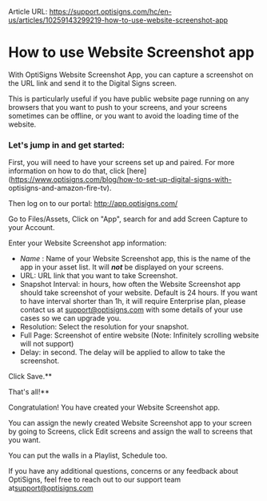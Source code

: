 Article URL: https://support.optisigns.com/hc/en-us/articles/10259143299219-how-to-use-website-screenshot-app

# How to use Website Screenshot app

With OptiSigns Website Screenshot App, you can capture a screenshot on the URL
link and send it to the Digital Signs screen.

This is particularly useful if you have public website page running on any
browsers that you want to push to your screens, and your screens sometimes can
be offline, or you want to avoid the loading time of the website.

### **Let's jump in and get started:**

First, you will need to have your screens set up and paired. For more
information on how to do that, click
[here](https://www.optisigns.com/blog/how-to-set-up-digital-signs-with-
optisigns-and-amazon-fire-tv).

Then log on to our portal: <http://app.optisigns.com/>

Go to Files/Assets, Click on "App", search for and add Screen Capture to your
Account.

Enter your Website Screenshot app information:

  * _Name_ : Name of your Website Screenshot app, this is the name of the app in your asset list. It will _**not**_ be displayed on your screens.
  * URL: URL link that you want to take Screenshot.
  * Snapshot Interval: in hours, how often the Website Screenshot app should take screenshot of your website. Default is 24 hours. If you want to have interval shorter than 1h, it will require Enterprise plan, please contact us at [support@optisigns.com](mailto:support@optisigns.com) with some details of your use cases so we can upgrade you.
  * Resolution: Select the resolution for your snapshot.
  * Full Page: Screenshot of entire website (Note: Infinitely scrolling website will not support)
  * Delay: in second. The delay will be applied to allow to take the screenshot.

Click Save.**  
  
That's all!**

Congratulation! You have created your Website Screenshot app.

You can assign the newly created Website Screenshot app to your screen by
going to Screens, click Edit screens and assign the wall to screens that you
want.

You can put the walls in a Playlist, Schedule too.

If you have any additional questions, concerns or any feedback about
OptiSigns, feel free to reach out to our support team
at[support@optisigns.com](mailto:support@optisigns.com)

